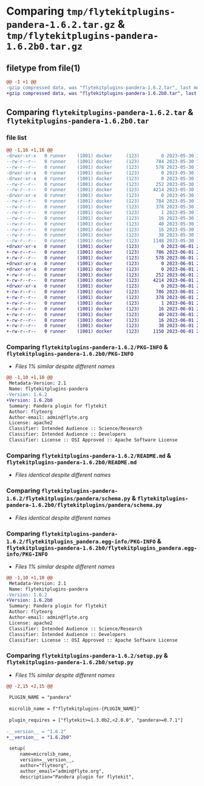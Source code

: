 # Comparing `tmp/flytekitplugins-pandera-1.6.2.tar.gz` & `tmp/flytekitplugins-pandera-1.6.2b0.tar.gz`

## filetype from file(1)

```diff
@@ -1 +1 @@
-gzip compressed data, was "flytekitplugins-pandera-1.6.2.tar", last modified: Tue May 30 15:24:20 2023, max compression
+gzip compressed data, was "flytekitplugins-pandera-1.6.2b0.tar", last modified: Thu Jun  1 20:41:58 2023, max compression
```

## Comparing `flytekitplugins-pandera-1.6.2.tar` & `flytekitplugins-pandera-1.6.2b0.tar`

### file list

```diff
@@ -1,16 +1,16 @@
-drwxr-xr-x   0 runner    (1001) docker     (123)        0 2023-05-30 15:24:20.293508 flytekitplugins-pandera-1.6.2/
--rw-r--r--   0 runner    (1001) docker     (123)      784 2023-05-30 15:24:20.293508 flytekitplugins-pandera-1.6.2/PKG-INFO
--rw-r--r--   0 runner    (1001) docker     (123)      578 2023-05-30 15:23:56.000000 flytekitplugins-pandera-1.6.2/README.md
-drwxr-xr-x   0 runner    (1001) docker     (123)        0 2023-05-30 15:24:20.293508 flytekitplugins-pandera-1.6.2/flytekitplugins/
-drwxr-xr-x   0 runner    (1001) docker     (123)        0 2023-05-30 15:24:20.293508 flytekitplugins-pandera-1.6.2/flytekitplugins/pandera/
--rw-r--r--   0 runner    (1001) docker     (123)      252 2023-05-30 15:23:56.000000 flytekitplugins-pandera-1.6.2/flytekitplugins/pandera/__init__.py
--rw-r--r--   0 runner    (1001) docker     (123)     4214 2023-05-30 15:23:56.000000 flytekitplugins-pandera-1.6.2/flytekitplugins/pandera/schema.py
-drwxr-xr-x   0 runner    (1001) docker     (123)        0 2023-05-30 15:24:20.293508 flytekitplugins-pandera-1.6.2/flytekitplugins_pandera.egg-info/
--rw-r--r--   0 runner    (1001) docker     (123)      784 2023-05-30 15:24:20.000000 flytekitplugins-pandera-1.6.2/flytekitplugins_pandera.egg-info/PKG-INFO
--rw-r--r--   0 runner    (1001) docker     (123)      378 2023-05-30 15:24:20.000000 flytekitplugins-pandera-1.6.2/flytekitplugins_pandera.egg-info/SOURCES.txt
--rw-r--r--   0 runner    (1001) docker     (123)        1 2023-05-30 15:24:20.000000 flytekitplugins-pandera-1.6.2/flytekitplugins_pandera.egg-info/dependency_links.txt
--rw-r--r--   0 runner    (1001) docker     (123)       16 2023-05-30 15:24:20.000000 flytekitplugins-pandera-1.6.2/flytekitplugins_pandera.egg-info/namespace_packages.txt
--rw-r--r--   0 runner    (1001) docker     (123)       40 2023-05-30 15:24:20.000000 flytekitplugins-pandera-1.6.2/flytekitplugins_pandera.egg-info/requires.txt
--rw-r--r--   0 runner    (1001) docker     (123)       16 2023-05-30 15:24:20.000000 flytekitplugins-pandera-1.6.2/flytekitplugins_pandera.egg-info/top_level.txt
--rw-r--r--   0 runner    (1001) docker     (123)       38 2023-05-30 15:24:20.293508 flytekitplugins-pandera-1.6.2/setup.cfg
--rw-r--r--   0 runner    (1001) docker     (123)     1148 2023-05-30 15:24:12.000000 flytekitplugins-pandera-1.6.2/setup.py
+drwxr-xr-x   0 runner    (1001) docker     (123)        0 2023-06-01 20:41:58.855879 flytekitplugins-pandera-1.6.2b0/
+-rw-r--r--   0 runner    (1001) docker     (123)      786 2023-06-01 20:41:58.855879 flytekitplugins-pandera-1.6.2b0/PKG-INFO
+-rw-r--r--   0 runner    (1001) docker     (123)      578 2023-06-01 20:41:31.000000 flytekitplugins-pandera-1.6.2b0/README.md
+drwxr-xr-x   0 runner    (1001) docker     (123)        0 2023-06-01 20:41:58.855879 flytekitplugins-pandera-1.6.2b0/flytekitplugins/
+drwxr-xr-x   0 runner    (1001) docker     (123)        0 2023-06-01 20:41:58.855879 flytekitplugins-pandera-1.6.2b0/flytekitplugins/pandera/
+-rw-r--r--   0 runner    (1001) docker     (123)      252 2023-06-01 20:41:31.000000 flytekitplugins-pandera-1.6.2b0/flytekitplugins/pandera/__init__.py
+-rw-r--r--   0 runner    (1001) docker     (123)     4214 2023-06-01 20:41:31.000000 flytekitplugins-pandera-1.6.2b0/flytekitplugins/pandera/schema.py
+drwxr-xr-x   0 runner    (1001) docker     (123)        0 2023-06-01 20:41:58.855879 flytekitplugins-pandera-1.6.2b0/flytekitplugins_pandera.egg-info/
+-rw-r--r--   0 runner    (1001) docker     (123)      786 2023-06-01 20:41:58.000000 flytekitplugins-pandera-1.6.2b0/flytekitplugins_pandera.egg-info/PKG-INFO
+-rw-r--r--   0 runner    (1001) docker     (123)      378 2023-06-01 20:41:58.000000 flytekitplugins-pandera-1.6.2b0/flytekitplugins_pandera.egg-info/SOURCES.txt
+-rw-r--r--   0 runner    (1001) docker     (123)        1 2023-06-01 20:41:58.000000 flytekitplugins-pandera-1.6.2b0/flytekitplugins_pandera.egg-info/dependency_links.txt
+-rw-r--r--   0 runner    (1001) docker     (123)       16 2023-06-01 20:41:58.000000 flytekitplugins-pandera-1.6.2b0/flytekitplugins_pandera.egg-info/namespace_packages.txt
+-rw-r--r--   0 runner    (1001) docker     (123)       40 2023-06-01 20:41:58.000000 flytekitplugins-pandera-1.6.2b0/flytekitplugins_pandera.egg-info/requires.txt
+-rw-r--r--   0 runner    (1001) docker     (123)       16 2023-06-01 20:41:58.000000 flytekitplugins-pandera-1.6.2b0/flytekitplugins_pandera.egg-info/top_level.txt
+-rw-r--r--   0 runner    (1001) docker     (123)       38 2023-06-01 20:41:58.855879 flytekitplugins-pandera-1.6.2b0/setup.cfg
+-rw-r--r--   0 runner    (1001) docker     (123)     1150 2023-06-01 20:41:50.000000 flytekitplugins-pandera-1.6.2b0/setup.py
```

### Comparing `flytekitplugins-pandera-1.6.2/PKG-INFO` & `flytekitplugins-pandera-1.6.2b0/PKG-INFO`

 * *Files 1% similar despite different names*

```diff
@@ -1,10 +1,10 @@
 Metadata-Version: 2.1
 Name: flytekitplugins-pandera
-Version: 1.6.2
+Version: 1.6.2b0
 Summary: Pandera plugin for flytekit
 Author: flyteorg
 Author-email: admin@flyte.org
 License: apache2
 Classifier: Intended Audience :: Science/Research
 Classifier: Intended Audience :: Developers
 Classifier: License :: OSI Approved :: Apache Software License
```

### Comparing `flytekitplugins-pandera-1.6.2/README.md` & `flytekitplugins-pandera-1.6.2b0/README.md`

 * *Files identical despite different names*

### Comparing `flytekitplugins-pandera-1.6.2/flytekitplugins/pandera/schema.py` & `flytekitplugins-pandera-1.6.2b0/flytekitplugins/pandera/schema.py`

 * *Files identical despite different names*

### Comparing `flytekitplugins-pandera-1.6.2/flytekitplugins_pandera.egg-info/PKG-INFO` & `flytekitplugins-pandera-1.6.2b0/flytekitplugins_pandera.egg-info/PKG-INFO`

 * *Files 1% similar despite different names*

```diff
@@ -1,10 +1,10 @@
 Metadata-Version: 2.1
 Name: flytekitplugins-pandera
-Version: 1.6.2
+Version: 1.6.2b0
 Summary: Pandera plugin for flytekit
 Author: flyteorg
 Author-email: admin@flyte.org
 License: apache2
 Classifier: Intended Audience :: Science/Research
 Classifier: Intended Audience :: Developers
 Classifier: License :: OSI Approved :: Apache Software License
```

### Comparing `flytekitplugins-pandera-1.6.2/setup.py` & `flytekitplugins-pandera-1.6.2b0/setup.py`

 * *Files 1% similar despite different names*

```diff
@@ -2,15 +2,15 @@
 
 PLUGIN_NAME = "pandera"
 
 microlib_name = f"flytekitplugins-{PLUGIN_NAME}"
 
 plugin_requires = ["flytekit>=1.3.0b2,<2.0.0", "pandera>=0.7.1"]
 
-__version__ = "1.6.2"
+__version__ = "1.6.2b0"
 
 setup(
     name=microlib_name,
     version=__version__,
     author="flyteorg",
     author_email="admin@flyte.org",
     description="Pandera plugin for flytekit",
```

